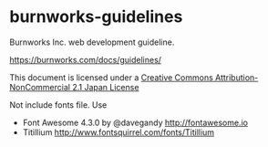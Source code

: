 # burnworks-guidelines

Burnworks Inc. web development guideline.

https://burnworks.com/docs/guidelines/

This document is licensed under a [Creative Commons Attribution-NonCommercial 2.1 Japan License](http://creativecommons.org/licenses/by-nc/2.1/jp/)

Not include fonts file. Use

- Font Awesome 4.3.0 by @davegandy http://fontawesome.io
- Titillium http://www.fontsquirrel.com/fonts/Titillium
